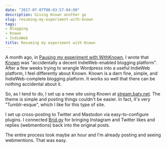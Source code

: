 ```yaml
---
date: "2017-07-07T08:03:57-04:00"
description: Giving Known another go
slug: resuming-my-experiment-with-known
tags:
- Blogging
- Known
- IndieWeb
title: Resuming my experiment with Known
---
```


A month ago, in [Pausing my experiment with WithKnown](https://baty.net/2017/pausing-my-experiment-with-withknown/), I wrote that [Known](https://withknown.com) was "accidentally a decent IndieWeb-enabled blogging platform". After a few weeks trying to wrangle Wordpress into a useful IndieWeb platform, I feel differently about Known. Known is a darn fine, simple, and IndieWeb-complete blogging platform. It works so well that there can be nothing accidental about it.

So, as I tend to do, I set up a new site using Known at [stream.baty.net](https://stream.baty.net/). The theme is simple and posting things couldn't be easier. In fact, it's very "Tumblr-esque", which I like for this type of site. 

I set up cross-posting to Twitter and Mastodon via easy-to-configure plugins. I connected [Brid.gy](https://brid.gy/) for bringing Instagram and Twitter likes and replies (webmentions) back into the original posts.

The entire process took maybe an hour and I'm already posting and seeing webmentions. That was easy.





